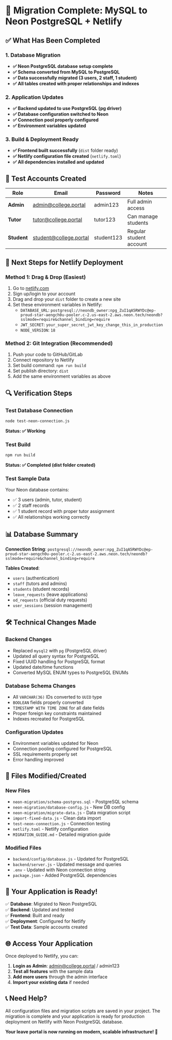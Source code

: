 # 🎉 Migration Complete: MySQL to Neon PostgreSQL + Netlify

## ✅ What Has Been Completed

### 1. Database Migration
- **✅ Neon PostgreSQL database setup complete**
- **✅ Schema converted from MySQL to PostgreSQL**
- **✅ Data successfully migrated (3 users, 2 staff, 1 student)**
- **✅ All tables created with proper relationships and indexes**

### 2. Application Updates
- **✅ Backend updated to use PostgreSQL (pg driver)**
- **✅ Database configuration switched to Neon**
- **✅ Connection pool properly configured**
- **✅ Environment variables updated**

### 3. Build & Deployment Ready
- **✅ Frontend built successfully** (`dist` folder ready)
- **✅ Netlify configuration file created** (`netlify.toml`)
- **✅ All dependencies installed and updated**

## 🔑 Test Accounts Created

| Role | Email | Password | Notes |
|------|-------|----------|-------|
| **Admin** | admin@college.portal | admin123 | Full admin access |
| **Tutor** | tutor@college.portal | tutor123 | Can manage students |
| **Student** | student@college.portal | student123 | Regular student account |

## 🚀 Next Steps for Netlify Deployment

### Method 1: Drag & Drop (Easiest)
1. Go to [netlify.com](https://netlify.com)
2. Sign up/login to your account
3. Drag and drop your `dist` folder to create a new site
4. Set these environment variables in Netlify:
   - `DATABASE_URL`: `postgresql://neondb_owner:npg_ZuI1qA5RWYDc@ep-proud-star-aengch0u-pooler.c-2.us-east-2.aws.neon.tech/neondb?sslmode=require&channel_binding=require`
   - `JWT_SECRET`: `your_super_secret_jwt_key_change_this_in_production`
   - `NODE_VERSION`: `18`

### Method 2: Git Integration (Recommended)
1. Push your code to GitHub/GitLab
2. Connect repository to Netlify
3. Set build command: `npm run build`
4. Set publish directory: `dist`
5. Add the same environment variables as above

## 🔍 Verification Steps

### Test Database Connection
```bash
node test-neon-connection.js
```
**Status: ✅ Working**

### Test Build
```bash
npm run build
```
**Status: ✅ Completed (dist folder created)**

### Test Sample Data
Your Neon database contains:
- ✅ 3 users (admin, tutor, student)
- ✅ 2 staff records
- ✅ 1 student record with proper tutor assignment
- ✅ All relationships working correctly

## 📊 Database Summary

**Connection String**: `postgresql://neondb_owner:npg_ZuI1qA5RWYDc@ep-proud-star-aengch0u-pooler.c-2.us-east-2.aws.neon.tech/neondb?sslmode=require&channel_binding=require`

**Tables Created**:
- `users` (authentication)
- `staff` (tutors and admins)
- `students` (student records)
- `leave_requests` (leave applications)
- `od_requests` (official duty requests)
- `user_sessions` (session management)

## 🛠️ Technical Changes Made

### Backend Changes
- Replaced `mysql2` with `pg` (PostgreSQL driver)
- Updated all query syntax for PostgreSQL
- Fixed UUID handling for PostgreSQL format
- Updated date/time functions
- Converted MySQL ENUM types to PostgreSQL ENUMs

### Database Schema Changes
- All `VARCHAR(36)` IDs converted to `UUID` type
- `BOOLEAN` fields properly converted
- `TIMESTAMP WITH TIME ZONE` for all date fields
- Proper foreign key constraints maintained
- Indexes recreated for PostgreSQL

### Configuration Updates
- Environment variables updated for Neon
- Connection pooling configured for PostgreSQL
- SSL requirements properly set
- Error handling improved

## 🔧 Files Modified/Created

### New Files
- `neon-migration/schema-postgres.sql` - PostgreSQL schema
- `neon-migration/database-config.js` - New DB config
- `neon-migration/migrate-data.js` - Data migration script
- `import-fixed-data.js` - Clean data import
- `test-neon-connection.js` - Connection testing
- `netlify.toml` - Netlify configuration
- `MIGRATION_GUIDE.md` - Detailed migration guide

### Modified Files
- `backend/config/database.js` - Updated for PostgreSQL
- `backend/server.js` - Updated message and queries
- `.env` - Updated with Neon connection string
- `package.json` - Added PostgreSQL dependencies

## 🎯 Your Application is Ready!

✅ **Database**: Migrated to Neon PostgreSQL  
✅ **Backend**: Updated and tested  
✅ **Frontend**: Built and ready  
✅ **Deployment**: Configured for Netlify  
✅ **Test Data**: Sample accounts created  

## 🌐 Access Your Application

Once deployed to Netlify, you can:
1. **Login as Admin**: admin@college.portal / admin123
2. **Test all features** with the sample data
3. **Add more users** through the admin interface
4. **Import your existing data** if needed

## 📞 Need Help?

All configuration files and migration scripts are saved in your project. The migration is complete and your application is ready for production deployment on Netlify with Neon PostgreSQL database.

**Your leave portal is now running on modern, scalable infrastructure! 🚀**
